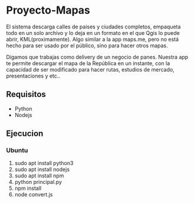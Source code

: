 # Proyecto-Mapas

El sistema descarga calles de paises y ciudades completos, empaqueta todo en un solo archivo y lo deja en un formato en el que Qgis lo puede abrir, KML(proximamente). Algo similar a la app maps.me, pero no está hecho para ser usado por el público, sino para hacer otros mapas.

Digamos que trabajas como delivery de un negocio de panes. Nuestra app te permite descargar el mapa de la República en un instante, con la capacidad de ser modificado para hacer rutas, estudios de mercado, presentaciones y etc..

## Requisitos

* Python
* Nodejs

## Ejecucion

### Ubuntu

1. sudo apt install python3
2. sudo apt install nodejs
3. sudo apt install npm
4. python principal.py
5. npm install
6. node convert.js

